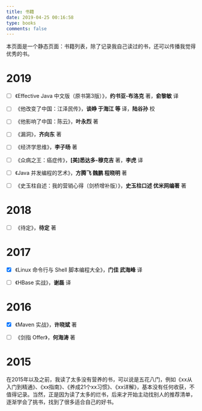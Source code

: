 ```yaml
---
title: 书籍
date: 2019-04-25 00:16:58
type: books
comments: false
---
```



本页面是一个静态页面：书籍列表，除了记录我自己读过的书，还可以传播我觉得优秀的书。

# 2019


- [ ] 《Effective Java 中文版（原书第3版）》，**约书亚-布洛克** 著，**俞黎敏** 译
- [ ] 《他改变了中国：江泽民传》，**谈峥 于海江 等** 译，**陆谷孙** 校
- [ ] 《他影响了中国：陈云》，**叶永烈** 著
- [ ] 《漏洞》，**齐向东** 著
- [ ] 《经济学思维》，**李子旸** 著
- [ ] 《众病之王：癌症传》，**[美]悉达多-穆克吉** 著，**李虎** 译
- [ ] 《Java 并发编程的艺术》，**方腾飞 魏鹏 程晓明** 著
- [ ] 《史玉柱自述：我的营销心得（剑桥增补版）》，**史玉柱口述 优米网编著** 著


# 2018


- [ ] 《待定》，**待定** 著


# 2017


- [x] 《Linux 命令行与 Shell 脚本编程大全》，**门佳 武海峰** 译
- [ ] 《HBase 实战》，**谢磊** 译


# 2016


- [x] 《Maven 实战》，**许晓斌** 著
- [ ] 《剑指 Offer》，**何海涛** 著


# 2015


在2015年以及之前，我读了太多没有营养的书，可以说是五花八门，例如《xx从入门到精通》、《xx指南》、《养成21个xx习惯》、《xx详解》，基本没有任何收获，不值得记录。当然，正是因为读了太多的烂书，后来才开始主动找别人的推荐清单，逐渐学会了挑书，找到了很多适合自己的好书。

